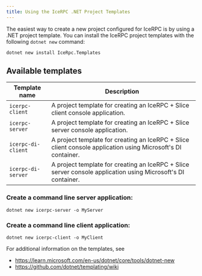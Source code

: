 ```yaml
---
title: Using the IceRPC .NET Project Templates
---
```


The easiest way to create a new project configured for IceRPC is by using a .NET
project template. You can install the IceRPC project templates with the
following `dotnet new` command:

```shell {% showTitle=false %}
dotnet new install IceRpc.Templates
```

## Available templates

| Template name      | Description                                                                                                  |
| ------------------ | ------------------------------------------------------------------------------------------------------------ |
| `icerpc-client`    | A project template for creating an IceRPC + Slice client console application.                                |
| `icerpc-server`    | A project template for creating an IceRPC + Slice server console application.                                |
| `icerpc-di-client` | A project template for creating an IceRPC + Slice client console application using Microsoft's DI container. |
| `icerpc-di-server` | A project template for creating an IceRPC + Slice server console application using Microsoft's DI container. |

### Create a command line server application:

```shell {% showTitle=false %}
dotnet new icerpc-server -o MyServer
```

### Create a command line client application:

```shell {% showTitle=false %}
dotnet new icerpc-client -o MyClient
```

For additional information on the templates, see

- <https://learn.microsoft.com/en-us/dotnet/core/tools/dotnet-new>
- <https://github.com/dotnet/templating/wiki>

<!-- TODO: Add next steps section with links to the project structure page -->
